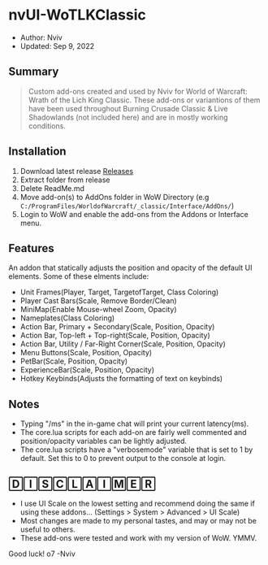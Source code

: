 # nvUI-WoTLKClassic  
- Author: Nviv    
- Updated: Sep 9, 2022

## Summary
> Custom add-ons created and used by Nviv for World of Warcraft: Wrath of the Lich King Classic. These add-ons or variantions of them have been used throughout Burning Crusade Classic & Live Shadowlands (not included here) and are in mostly working conditions.

## Installation
1. Download latest release [Releases](https://github.com/nv1v/nvUI-WoTLKClassic/releases)
2. Extract folder from release
3. Delete ReadMe.md
4. Move add-on(s) to AddOns folder in WoW Directory (e.g `C:/ProgramFiles/WorldofWarcraft/_classic/Interface/AddOns/`)
5. Login to WoW and enable the add-ons from the Addons or Interface menu.

## Features
An addon that statically adjusts the position and opacity of the default UI elements. Some of these elments include:  
- Unit Frames(Player, Target, TargetofTarget, Class Coloring)
- Player Cast Bars(Scale, Remove Border/Clean)
- MiniMap(Enable Mouse-wheel Zoom, Opacity)
- Nameplates(Class Coloring)
- Action Bar, Primary + Secondary(Scale, Position, Opacity)
- Action Bar, Top-left + Top-right(Scale, Position, Opacity)
- Action Bar, Utility / Far-Right Corner(Scale, Position, Opacity)
- Menu Buttons(Scale, Position, Opacity)
- PetBar(Scale, Position, Opacity)
- ExperienceBar(Scale, Position, Opacity)
- Hotkey Keybinds(Adjusts the formatting of text on keybinds)

## Notes
- Typing "/ms" in the in-game chat will print your current latency(ms).
- The core.lua scripts for each add-on are fairly well commented and position/opacity variables can be lightly adjusted.
- The core.lua scripts have a "verbosemode" variable that is set to 1 by default. Set this to 0 to prevent output to the console at login.
    
## 🄳🄸🅂🄲🄻🄰🄸🄼🄴🅁 
- I use UI Scale on the lowest setting and recommend doing the same if using these addons... (Settings > System > Advanced > UI Scale)
- Most changes are made to my personal tastes, and may or may not be useful to others.
- These add-ons were tested and work with my version of WoW. YMMV.

Good luck! o7   -Nviv
